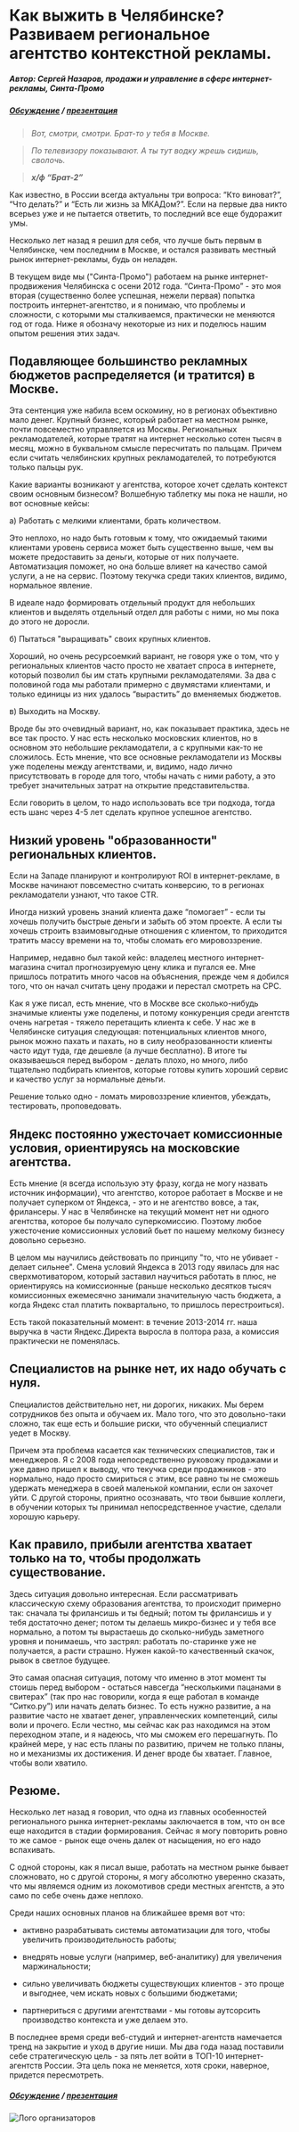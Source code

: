 # Как выжить в Челябинске? Развиваем региональное агентство контекстной рекламы.

##### Автор: Сергей Назаров, продажи и управление в сфере интернет-рекламы, Синта-Промо
##### [Обсуждение](https://www.facebook.com/semconf/photos/a.562342090544216.1073741828.276595422452219/566045200173905/?type=1) / [презентация](http://www.slideshare.net/Osennya_sessia/)

>*Вот, смотри, смотри. Брат-то у тебя в Москве.*

>*По телевизору показывают. А ты тут водку жрешь сидишь, сволочь.*

>***х/ф “Брат-2”***

Как известно, в России всегда актуальны три вопроса: “Кто виноват?”, “Что делать?” и “Есть ли жизнь за МКАДом?”. Если на первые два никто всерьез уже и не пытается ответить, то последний все еще будоражит умы.


Несколько лет назад я решил для себя, что лучше быть первым в Челябинске, чем последним в Москве, и остался развивать местный рынок интернет-рекламы, будь он неладен.


В текущем виде мы ("Синта-Промо") работаем на рынке интернет-продвижения Челябинска с осени 2012 года. “Синта-Промо” - это моя вторая (существенно более успешная, нежели первая) попытка построить интернет-агентство, и я понимаю, что проблемы и сложности, с которыми мы сталкиваемся, практически не меняются год от года. Ниже я обозначу некоторые из них и поделюсь нашим опытом решения этих задач.

## Подавляющее большинство рекламных бюджетов распределяется (и тратится) в Москве.

Эта сентенция уже набила всем оскомину, но в регионах объективно мало денег. Крупный бизнес, который работает на местном рынке, почти повсеместно управляется из Москвы. Региональных рекламодателей, которые тратят на интернет несколько сотен тысяч в месяц, можно в буквальном смысле пересчитать по пальцам. Причем если считать челябинских крупных рекламодателей, то потребуются только пальцы рук.

Какие варианты возникают у агентства, которое хочет сделать контекст своим основным бизнесом? Волшебную таблетку мы пока не нашли, но вот основные кейсы:

а) Работать с мелкими клиентами, брать количеством.

Это неплохо, но надо быть готовым к тому, что ожидаемый такими клиентами уровень сервиса может быть существенно выше, чем вы можете предоставить за деньги, которые от них получаете. Автоматизация поможет, но она больше влияет на качество самой услуги, а не на сервис. Поэтому текучка среди таких клиентов, видимо, нормальное явление.

В идеале надо формировать отдельный продукт для небольших клиентов и выделять отдельный отдел для работы с ними, но мы пока до этого не доросли.

б) Пытаться "выращивать" своих крупных клиентов.

Хороший, но очень ресурсоемкий вариант, не говоря уже о том, что у региональных клиентов часто просто не хватает спроса в интернете, который позволил бы им стать крупными рекламодателями. За два с половиной года мы работали примерно с двумястами клиентами, и только единицы из них удалось “вырастить” до вменяемых бюджетов.

в) Выходить на Москву.

Вроде бы это очевидный вариант, но, как показывает практика, здесь не все так просто. У нас есть несколько московских клиентов, но в основном это небольшие рекламодатели, а с крупными как-то не сложилось. Есть мнение, что все основные рекламодатели из Москвы уже поделены между агентствами, и, видимо, надо лично присутствовать в городе для того, чтобы начать с ними работу, а это требует значительных затрат на открытие представительства.

Если говорить в целом, то надо использовать все три подхода, тогда есть шанс через 4-5 лет сделать крупное успешное агентство.

## Низкий уровень "образованности" региональных клиентов.

Если на Западе планируют и контролируют ROI в интернет-рекламе, в Москве начинают повсеместно считать конверсию, то в регионах рекламодатели узнают, что такое CTR.

Иногда низкий уровень знаний клиента даже “помогает” - если ты хочешь получить быстрые деньги и забыть об этом проекте. А если ты хочешь строить взаимовыгодные отношения с клиентом, то приходится тратить массу времени на то, чтобы сломать его мировоззрение.

Например, недавно был такой кейс: владелец местного интернет-магазина считал прогнозируемую цену клика и пугался ее. Мне пришлось потратить много часов на объяснения, прежде чем я добился того, что он начал считать цену продажи и перестал смотреть на CPC.

Как я уже писал, есть мнение, что в Москве все сколько-нибудь значимые клиенты уже поделены, и потому конкуренция среди агентств очень нагретая - тяжело перетащить клиента к себе. У нас же в Челябинске ситуация следующая: потенциальных клиентов много, рынок можно пахать и пахать, но в силу необразованности клиенты часто идут туда, где дешевле (а лучше бесплатно). В итоге ты оказываешься перед выбором - делать плохо, но много, либо тщательно подбирать клиентов, которые готовы купить хороший сервис и качество услуг за нормальные деньги.

Решение только одно - ломать мировоззрение клиентов, убеждать, тестировать, проповедовать.

## Яндекс постоянно ужесточает комиссионные условия, ориентируясь на московские агентства.

Есть мнение (я всегда использую эту фразу, когда не могу назвать источник информации), что агентство, которое работает в Москве и не получает суперком от Яндекса, - это и не агентство вовсе, а так, фрилансеры. У нас в Челябинске на текущий момент нет ни одного агентства, которое бы получало суперкомиссию. Поэтому любое ужесточение комиссионных условий бьет по нашему мелкому бизнесу довольно серьезно.

В целом мы научились действовать по принципу "то, что не убивает - делает сильнее". Смена условий Яндекса в 2013 году явилась для нас сверхмотиватором, который заставил научиться работать в плюс, не ориентируясь на комиссионные (раньше несколько десятков тысяч комиссионных ежемесячно занимали значительную часть бюджета, а когда Яндекс стал платить поквартально, то пришлось перестроиться).

Есть такой показательный момент: в течение 2013-2014 гг. наша выручка в части Яндекс.Директа выросла в полтора раза, а комиссия практически не поменялась.


## Специалистов на рынке нет, их надо обучать с нуля.


Специалистов действительно нет, ни дорогих, никаких. Мы берем сотрудников без опыта и обучаем их. Мало того, что это довольно-таки сложно, так еще есть и большие риски, что обученный специалист уедет в Москву.

Причем эта проблема касается как технических специалистов, так и менеджеров. Я с 2008 года непосредственно руковожу продажами и уже давно пришел к выводу, что текучка среди продажников - это нормально, надо просто смириться с этим, все равно ты не сможешь удержать менеджера в своей маленькой компании, если он захочет уйти. С другой стороны, приятно осознавать, что твои бывшие коллеги, в обучении которых ты принимал непосредственное участие, сделали хорошую карьеру.

## Как правило, прибыли агентства хватает только на то, чтобы продолжать существование.

Здесь ситуация довольно интересная. Если рассматривать классическую схему образования агентства, то происходит примерно так: сначала ты фрилансишь и ты бедный; потом ты фрилансишь и у тебя достаточно денег; потом ты делаешь микро-бизнес и у тебя все нормально, а потом ты вырастаешь до сколько-нибудь заметного уровня и понимаешь, что застрял: работать по-старинке уже не получается, а расти страшно. Нужен какой-то качественный скачок, рывок в светлое будущее.

Это самая опасная ситуация, потому что именно в этот момент ты стоишь перед выбором - остаться навсегда “несколькими пацанами в свитерах” (так про нас говорили, когда я еще работал в команде “Ситко.ру”) или начать делать бизнес. То есть нужно развитие, а на развитие часто не хватает денег, управленческих компетенций, силы воли и прочего. Если честно, мы сейчас как раз находимся на этом переходном этапе, и я надеюсь, что мы сможем его перешагнуть. По крайней мере, у нас есть планы по развитию, причем не только планы, но и механизмы их достижения. И денег вроде бы хватает. Главное, чтобы воли хватило.

## Резюме.

Несколько лет назад я говорил, что одна из главных особенностей регионального рынка интернет-рекламы заключается в том, что он все еще находится в стадии формирования. Сейчас я могу повторить ровно то же самое - рынок еще очень далек от насыщения, но его надо вспахивать.

С одной стороны, как я писал выше, работать на местном рынке бывает сложновато, но с другой стороны, я могу абсолютно уверенно сказать, что мы являемся одним из локомотивов среди местных агентств, а это само по себе очень даже неплохо.

Среди наших основных планов на ближайшее время вот что:

* активно разрабатывать системы автоматизации для того, чтобы увеличить производительность работы;

* внедрять новые услуги (например, веб-аналитику) для увеличения маржинальности;

* сильно увеличивать бюджеты существующих клиентов - это проще и выгоднее, чем искать новых с большими бюджетами;

* партнериться с другими агентствами - мы готовы аутсорсить производство контекста и уже делаем это.

В последнее время среди веб-студий и интернет-агентств намечается тренд на закрытие и уход в другие ниши. Мы два года назад поставили себе стратегическую цель - за пять лет войти в ТОП-10 интернет-агентств России. Эта цель пока не меняется, хотя сроки, наверное, придется пересмотреть.

##### [Обсуждение](https://www.facebook.com/semconf/photos/a.562342090544216.1073741828.276595422452219/566045200173905/?type=1) / [презентация](http://www.slideshare.net/Osennya_sessia/)
![Лого организаторов](http://dl.getdropbox.com/u/390630/for-book.png)
